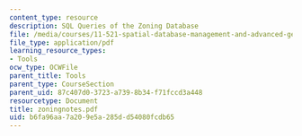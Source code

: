 ```yaml
---
content_type: resource
description: SQL Queries of the Zoning Database
file: /media/courses/11-521-spatial-database-management-and-advanced-geographic-information-systems-spring-2003/b6fa96aa7a209e5a285dd54080fcdb65_zoningnotes.pdf
file_type: application/pdf
learning_resource_types:
- Tools
ocw_type: OCWFile
parent_title: Tools
parent_type: CourseSection
parent_uid: 87c407d0-3723-a739-8b34-f71fccd3a448
resourcetype: Document
title: zoningnotes.pdf
uid: b6fa96aa-7a20-9e5a-285d-d54080fcdb65
---
```

